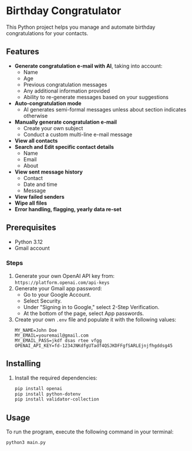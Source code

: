 # Birthday Congratulator

This Python project helps you manage and automate birthday congratulations for your contacts.

## Features
- **Generate congratulation e-mail with AI**, taking into account:
    - Name
    - Age
    - Previous congratulation messages
    - Any additional information provided
    - Ability to re-generate messages based on your suggestions
- **Auto-congratulation mode**
    - AI generates semi-formal messages unless about section indicates otherwise
- **Manually generate congratulation e-mail**
    - Create your own subject
    - Conduct a custom multi-line e-mail message
- **View all contacts**
- **Search and Edit specific contact details**
    - Name
    - Email
    - About
- **View sent message history**
    - Contact
    - Date and time
    - Message
- **View failed senders**
- **Wipe all files**
- **Error handling, flagging, yearly data re-set**

## Prerequisites
- Python 3.12
- Gmail account

### Steps
1. Generate your own OpenAI API key from: `https://platform.openai.com/api-keys`
2. Generate your Gmail app password:
    - Go to your Google Account.
    - Select Security.
    - Under "Signing in to Google," select 2-Step Verification.
    - At the bottom of the page, select App passwords.
3. Create your own `.env` file and populate it with the following values:
    ```
    MY_NAME=John Doe
    MY_EMAIL=youremail@gmail.com
    MY_EMAIL_PASS=jkdf dsas rtee vfgg
    OPENAI_API_KEY=fd-1234JNKdfgUTadf4QSJKDFFgfSARLEjnjfhgddsg45
    ```

## Installing
1. Install the required dependencies:
    ```bash
    pip install openai
    pip install python-dotenv
    pip install validator-collection
    ```

## Usage
To run the program, execute the following command in your terminal:
```bash
python3 main.py
```